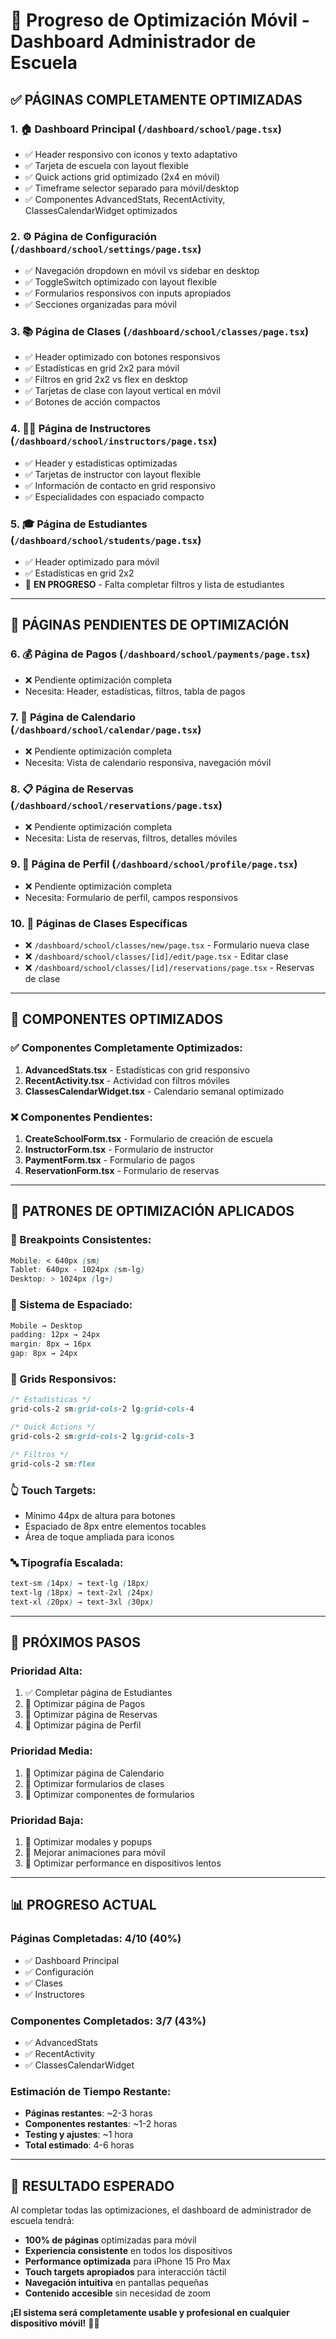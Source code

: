 # 📱 Progreso de Optimización Móvil - Dashboard Administrador de Escuela

## ✅ **PÁGINAS COMPLETAMENTE OPTIMIZADAS**

### **1. 🏠 Dashboard Principal (`/dashboard/school/page.tsx`)**
- ✅ Header responsivo con iconos y texto adaptativo
- ✅ Tarjeta de escuela con layout flexible
- ✅ Quick actions grid optimizado (2x4 en móvil)
- ✅ Timeframe selector separado para móvil/desktop
- ✅ Componentes AdvancedStats, RecentActivity, ClassesCalendarWidget optimizados

### **2. ⚙️ Página de Configuración (`/dashboard/school/settings/page.tsx`)**
- ✅ Navegación dropdown en móvil vs sidebar en desktop
- ✅ ToggleSwitch optimizado con layout flexible
- ✅ Formularios responsivos con inputs apropiados
- ✅ Secciones organizadas para móvil

### **3. 📚 Página de Clases (`/dashboard/school/classes/page.tsx`)**
- ✅ Header optimizado con botones responsivos
- ✅ Estadísticas en grid 2x2 para móvil
- ✅ Filtros en grid 2x2 vs flex en desktop
- ✅ Tarjetas de clase con layout vertical en móvil
- ✅ Botones de acción compactos

### **4. 👨‍🏫 Página de Instructores (`/dashboard/school/instructors/page.tsx`)**
- ✅ Header y estadísticas optimizadas
- ✅ Tarjetas de instructor con layout flexible
- ✅ Información de contacto en grid responsivo
- ✅ Especialidades con espaciado compacto

### **5. 🎓 Página de Estudiantes (`/dashboard/school/students/page.tsx`)**
- ✅ Header optimizado para móvil
- ✅ Estadísticas en grid 2x2
- 🔄 **EN PROGRESO** - Falta completar filtros y lista de estudiantes

---

## 🔄 **PÁGINAS PENDIENTES DE OPTIMIZACIÓN**

### **6. 💰 Página de Pagos (`/dashboard/school/payments/page.tsx`)**
- ❌ Pendiente optimización completa
- Necesita: Header, estadísticas, filtros, tabla de pagos

### **7. 📅 Página de Calendario (`/dashboard/school/calendar/page.tsx`)**
- ❌ Pendiente optimización completa
- Necesita: Vista de calendario responsiva, navegación móvil

### **8. 📋 Página de Reservas (`/dashboard/school/reservations/page.tsx`)**
- ❌ Pendiente optimización completa
- Necesita: Lista de reservas, filtros, detalles móviles

### **9. 👤 Página de Perfil (`/dashboard/school/profile/page.tsx`)**
- ❌ Pendiente optimización completa
- Necesita: Formulario de perfil, campos responsivos

### **10. 📝 Páginas de Clases Específicas**
- ❌ `/dashboard/school/classes/new/page.tsx` - Formulario nueva clase
- ❌ `/dashboard/school/classes/[id]/edit/page.tsx` - Editar clase
- ❌ `/dashboard/school/classes/[id]/reservations/page.tsx` - Reservas de clase

---

## 🎯 **COMPONENTES OPTIMIZADOS**

### **✅ Componentes Completamente Optimizados:**
1. **AdvancedStats.tsx** - Estadísticas con grid responsivo
2. **RecentActivity.tsx** - Actividad con filtros móviles
3. **ClassesCalendarWidget.tsx** - Calendario semanal optimizado

### **❌ Componentes Pendientes:**
1. **CreateSchoolForm.tsx** - Formulario de creación de escuela
2. **InstructorForm.tsx** - Formulario de instructor
3. **PaymentForm.tsx** - Formulario de pagos
4. **ReservationForm.tsx** - Formulario de reservas

---

## 📐 **PATRONES DE OPTIMIZACIÓN APLICADOS**

### **🎯 Breakpoints Consistentes:**
```css
Mobile: < 640px (sm)
Tablet: 640px - 1024px (sm-lg)  
Desktop: > 1024px (lg+)
```

### **📏 Sistema de Espaciado:**
```css
Mobile → Desktop
padding: 12px → 24px
margin: 8px → 16px
gap: 8px → 24px
```

### **🎨 Grids Responsivos:**
```css
/* Estadísticas */
grid-cols-2 sm:grid-cols-2 lg:grid-cols-4

/* Quick Actions */
grid-cols-2 sm:grid-cols-2 lg:grid-cols-3

/* Filtros */
grid-cols-2 sm:flex
```

### **👆 Touch Targets:**
- Mínimo 44px de altura para botones
- Espaciado de 8px entre elementos tocables
- Área de toque ampliada para iconos

### **🔤 Tipografía Escalada:**
```css
text-sm (14px) → text-lg (18px)
text-lg (18px) → text-2xl (24px)
text-xl (20px) → text-3xl (30px)
```

---

## 🚀 **PRÓXIMOS PASOS**

### **Prioridad Alta:**
1. ✅ Completar página de Estudiantes
2. 🔄 Optimizar página de Pagos
3. 🔄 Optimizar página de Reservas
4. 🔄 Optimizar página de Perfil

### **Prioridad Media:**
1. 🔄 Optimizar página de Calendario
2. 🔄 Optimizar formularios de clases
3. 🔄 Optimizar componentes de formularios

### **Prioridad Baja:**
1. 🔄 Optimizar modales y popups
2. 🔄 Mejorar animaciones para móvil
3. 🔄 Optimizar performance en dispositivos lentos

---

## 📊 **PROGRESO ACTUAL**

### **Páginas Completadas: 4/10 (40%)**
- ✅ Dashboard Principal
- ✅ Configuración  
- ✅ Clases
- ✅ Instructores

### **Componentes Completados: 3/7 (43%)**
- ✅ AdvancedStats
- ✅ RecentActivity
- ✅ ClassesCalendarWidget

### **Estimación de Tiempo Restante:**
- **Páginas restantes**: ~2-3 horas
- **Componentes restantes**: ~1-2 horas
- **Testing y ajustes**: ~1 hora
- **Total estimado**: 4-6 horas

---

## 🎊 **RESULTADO ESPERADO**

Al completar todas las optimizaciones, el dashboard de administrador de escuela tendrá:

- **100% de páginas** optimizadas para móvil
- **Experiencia consistente** en todos los dispositivos
- **Performance optimizada** para iPhone 15 Pro Max
- **Touch targets apropiados** para interacción táctil
- **Navegación intuitiva** en pantallas pequeñas
- **Contenido accesible** sin necesidad de zoom

**¡El sistema será completamente usable y profesional en cualquier dispositivo móvil!** 📱✨